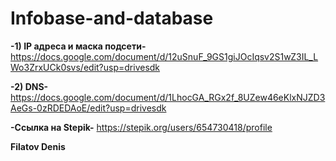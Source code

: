 # Infobase-and-database

**-1) IP адреса и маска подсети-**
https://docs.google.com/document/d/12uSnuF_9GS1giJOcIqsv2S1wZ3IL_LWo3ZrxUCk0svs/edit?usp=drivesdk

**-2) DNS-**
https://docs.google.com/document/d/1LhocGA_RGx2f_8UZew46eKlxNJZD3AeGs-0zRDEDAoE/edit?usp=drivesdk

**-Ссылка на Stepik-**
https://stepik.org/users/654730418/profile

**Filatov Denis**

